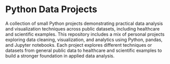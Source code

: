# Python Data Projects

A collection of small Python projects demonstrating practical data analysis and visualization techniques across public datasets, including healthcare and scientific examples.
This repository includes a mix of personal projects exploring data cleaning, visualization, and analytics using Python, pandas, and Jupyter notebooks.
Each project explores different techniques or datasets from general public data to healthcare and scientific examples to build a stronger foundation in applied data analysis.
